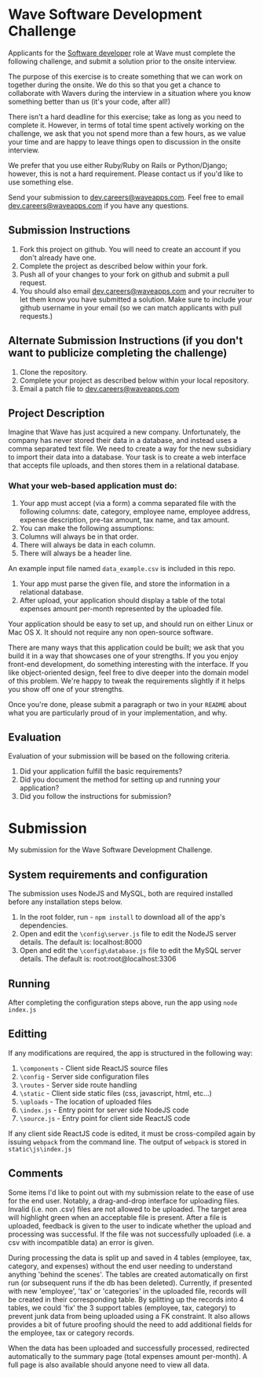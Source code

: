 # Wave Software Development Challenge
Applicants for the [Software developer](https://wave.bamboohr.co.uk/jobs/view.php?id=1) role at Wave must complete the following challenge, and submit a solution prior to the onsite interview.

The purpose of this exercise is to create something that we can work on together during the onsite. We do this so that you get a chance to collaborate with Wavers during the interview in a situation where you know something better than us (it's your code, after all!)

There isn't a hard deadline for this exercise; take as long as you need to complete it. However, in terms of total time spent actively working on the challenge, we ask that you not spend more than a few hours, as we value your time and are happy to leave things open to discussion in the onsite interview.

We prefer that you use either Ruby/Ruby on Rails or Python/Django; however, this is not a hard requirement. Please contact us if you'd like to use something else.

Send your submission to [dev.careers@waveapps.com](dev.careers@waveapps.com). Feel free to email [dev.careers@waveapps.com](dev.careers@waveapps.com) if you have any questions.

## Submission Instructions
1. Fork this project on github. You will need to create an account if you don't already have one.
1. Complete the project as described below within your fork.
1. Push all of your changes to your fork on github and submit a pull request.
1. You should also email [dev.careers@waveapps.com](dev.careers@waveapps.com) and your recruiter to let them know you have submitted a solution. Make sure to include your github username in your email (so we can match applicants with pull requests.)

## Alternate Submission Instructions (if you don't want to publicize completing the challenge)
1. Clone the repository.
1. Complete your project as described below within your local repository.
1. Email a patch file to [dev.careers@waveapps.com](dev.careers@waveapps.com)

## Project Description
Imagine that Wave has just acquired a new company. Unfortunately, the company has never stored their data in a database, and instead uses a comma separated text file. We need to create a way for the new subsidiary to import their data into a database. Your task is to create a web interface that accepts file uploads, and then stores them in a relational database.

### What your web-based application must do:

1. Your app must accept (via a form) a comma separated file with the following columns: date, category, employee name, employee address, expense description, pre-tax amount, tax name, and tax amount.
1. You can make the following assumptions:
 1. Columns will always be in that order.
 2. There will always be data in each column.
 3. There will always be a header line.

 An example input file named `data_example.csv` is included in this repo.

1. Your app must parse the given file, and store the information in a relational database.
1. After upload, your application should display a table of the total expenses amount per-month represented by the uploaded file.

Your application should be easy to set up, and should run on either Linux or Mac OS X. It should not require any non open-source software.

There are many ways that this application could be built; we ask that you build it in a way that showcases one of your strengths. If you you enjoy front-end development, do something interesting with the interface. If you like object-oriented design, feel free to dive deeper into the domain model of this problem. We're happy to tweak the requirements slightly if it helps you show off one of your strengths.

Once you're done, please submit a paragraph or two in your `README` about what you are particularly proud of in your implementation, and why.

## Evaluation
Evaluation of your submission will be based on the following criteria.

1. Did your application fulfill the basic requirements?
1. Did you document the method for setting up and running your application?
1. Did you follow the instructions for submission?

# Submission
My submission for the Wave Software Development Challenge.

## System requirements and configuration
The submission uses NodeJS and MySQL, both are required installed before any installation steps below.

1. In the root folder, run - `npm install` to download all of the app's dependencies.
1. Open and edit the `\config\server.js` file to edit the NodeJS server details.  The default is: localhost:8000
1. Open and edit the `\config\database.js` file to edit the MySQL server details.  The default is: root:root@localhost:3306

## Running
After completing the configuration steps above, run the app using `node index.js`

## Editting
If any modifications are required, the app is structured in the following way:

1. `\components` - Client side ReactJS source files
1. `\config` - Server side configuration files
1. `\routes` - Server side route handling
1. `\static` - Client side static files (css, javascript, html, etc...)
1. `\uploads` - The location of uploaded files
1. `\index.js` - Entry point for server side NodeJS code
1. `\source.js` - Entry point for client side ReactJS code

If any client side ReactJS code is edited, it must be cross-compiled again by issuing `webpack` from the command line.  The output of `webpack` is stored in `static\js\index.js`

## Comments
Some items I'd like to point out with my submission relate to the ease of use for the end user.  Notably, a drag-and-drop interface for uploading files.  Invalid (i.e. non .csv) files are not allowed to be uploaded.  The target area will highlight green when an acceptable file is present.  After a file is uploaded, feedback is given to the user to indicate whether the upload and processing was successful.  If the file was not successfully uploaded (i.e. a csv with incompatible data) an error is given.

During processing the data is split up and saved in 4 tables (employee, tax, category, and expenses) without the end user needing to understand anything 'behind the scenes'.  The tables are created automatically on first run (or subsequent runs if the db has been deleted).  Currently, if presented with new 'employee', 'tax' or 'categories' in the uploaded file, records will be created in their corresponding table.  By splitting up the records into 4 tables, we could 'fix' the 3 support tables (employee, tax, category) to prevent junk data from being uploaded using a FK constraint.  It also allows provides a bit of future proofing should the need to add additional fields for the employee, tax or category records.

When the data has been uploaded and successfully processed, redirected automatically to the summary page (total expenses amount per-month).  A full page is also available should anyone need to view all data.
